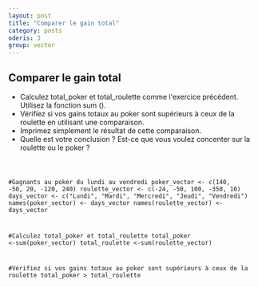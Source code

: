```yaml
---
layout: post
title: "Comparer le gain total"
category: posts
oderis: 3
group: vector
---
```


<!-- Global site tag (gtag.js) - Google Analytics -->
<script async src="https://www.googletagmanager.com/gtag/js?id=UA-15159522-6"></script>
<script>
  window.dataLayer = window.dataLayer || [];
  function gtag(){dataLayer.push(arguments);}
  gtag('js', new Date());

  gtag('config', 'UA-15159522-6');
</script>


<h2>Comparer le gain total</h2>

- Calculez total_poker et total_roulette comme l'exercice précédent. Utilisez la fonction sum ().
- Vérifiez si vos gains totaux au poker sont supérieurs à ceux de la roulette en utilisant une comparaison. 
- Imprimez simplement le résultat de cette comparaison. 
- Quelle est votre conclusion ? Est-ce que vous voulez concenter sur la roulette ou le poker ?

<html>
<head>
<meta http-equiv="Content-Type" content="text/html; charset=utf-8" />
<style>
.dcl__index-module__console--2YAI1, .dcl__index-module__editor--m_p4P {font-size: 15px !important; }
.lm_header .lm_tab .lm_title {font-size: 15px !important;}
.dcl__Button-module__extra-small--2toEt, .dcl__Button-module__small--1VJc5 {font-size: 15px;}
</style>
</head>
        <body>
            <script type="text/javascript" src="//cdn.datacamp.com/dcl-react.js.gz"></script>
            <div data-datacamp-exercise data-lang="r">
            <code data-type="sample-code">

#Gagnants au poker du lundi au vendredi
poker_vector <- c(140, -50, 20, -120, 240)
roulette_vector <- c(-24, -50, 100, -350, 10)
days_vector <- c("Lundi", "Mardi", "Mercredi", "Jeudi", "Vendredi")
names(poker_vector) <- days_vector
names(roulette_vector) <- days_vector

#Calculez total_poker et total_roulette 
total_poker <-sum(poker_vector)
total_roulette <-sum(roulette_vector)

#Vérifiez si vos gains totaux au poker sont supérieurs à ceux de la roulette 
total_poker > total_roulette

</code>
</div>
</body>
</html>